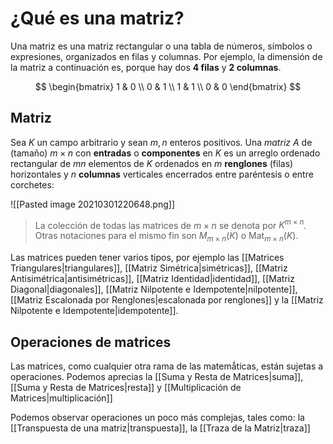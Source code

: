 # ¿Qué es una matriz?
Una matriz es una matriz rectangular o una tabla de números, símbolos o expresiones, organizados en filas y columnas. Por ejemplo, la dimensión de la matriz a continuación es, porque hay dos **4 filas** y **2 columnas**.

$$
\begin{bmatrix}
1 & 0 \\
0 & 1 \\
1 & 1 \\
0 & 0
\end{bmatrix}
$$

## Matriz
Sea $K$ un campo arbitrario y sean $m,n$ enteros positivos. Una *matriz* $A$ de (tamaño) $m \times n$ con **entradas** o **componentes** en $K$ es un arreglo ordenado rectangular de $mn$ elementos de $K$ ordenados en $m$ **renglones** (filas) horizontales y $n$ **columnas** verticales encerrados entre paréntesis o entre corchetes:

![[Pasted image 20210301220648.png]]

> La colección de todas las matrices de $m \times n$ se denota por $K^{m \times n}$. Otras notaciones para el mismo fin son $M_{m \times n}(K)$ o $\text{Mat}_{m \times n}(K)$.

Las matrices pueden tener varios tipos, por ejemplo las [[Matrices Triangulares|triangulares]], [[Matriz Simétrica|simétricas]], [[Matriz Antisimétrica|antisimétricas]], [[Matriz Identidad|identidad]], [[Matriz Diagonal|diagonales]], [[Matriz Nilpotente e Idempotente|nilpotente]], [[Matriz Escalonada por Renglones|escalonada por renglones]] y la [[Matriz Nilpotente e Idempotente|idempotente]].

## Operaciones de matrices
Las matrices, como cualquier otra rama de las matemǻticas, están sujetas a operaciones. Podemos aprecias la [[Suma y Resta de Matrices|suma]], [[Suma y Resta de Matrices|resta]] y [[Multiplicación de Matrices|multiplicación]] 

Podemos observar operaciones un poco más complejas, tales como: la [[Transpuesta de una matriz|transpuesta]], la [[Traza de la Matriz|traza]]